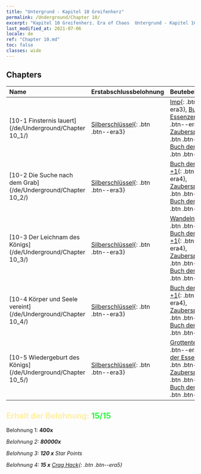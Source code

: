```yaml
---
title: "Untergrund - Kapitel 10 Greifenherz"
permalink: /Underground/Chapter 10/
excerpt: "Kapitel 10 Greifenherz. Era of Chaos  Untergrund - Kapitel 10. Greifenherz"
last_modified_at: 2021-07-06
locale: de
ref: "Chapter 10.md"
toc: false
classes: wide
---
```


## Chapters

  | Name |  Erstabschlussbelohnung | Beutebelohnung |
  |:------------|:------------|:------------| 
  | [10-1 Finsternis lauert](/de/Underground/Chapter 10_1/) | [Silberschlüssel](/ItemsDE/con_693/){: .btn .btn--era3} | [Imp](/ItemsDE/unt_226/){: .btn .btn--era3}, [Buch der Essenzen +1](/ItemsDE/mat_46/){: .btn .btn--era4}, [Zauberspruchrollen](/ItemsDE/con_694/){: .btn .btn--era3}, [Buch der Essenzen](/ItemsDE/mat_39/){: .btn .btn--era4} |
  | [10-2 Die Suche nach dem Grab](/de/Underground/Chapter 10_2/) | [Silberschlüssel](/ItemsDE/con_693/){: .btn .btn--era3} | [Buch der Essenzen +1](/ItemsDE/mat_46/){: .btn .btn--era4}, [Zauberspruchrollen](/ItemsDE/con_694/){: .btn .btn--era3}, [Buch der Essenzen](/ItemsDE/mat_39/){: .btn .btn--era4} |
  | [10-3 Der Leichnam des Königs](/de/Underground/Chapter 10_3/) | [Silberschlüssel](/ItemsDE/con_693/){: .btn .btn--era3} | [Wandelnde Tote](/ItemsDE/unt_209/){: .btn .btn--era3}, [Buch der Essenzen +1](/ItemsDE/mat_46/){: .btn .btn--era4}, [Zauberspruchrollen](/ItemsDE/con_694/){: .btn .btn--era3}, [Buch der Essenzen](/ItemsDE/mat_39/){: .btn .btn--era4} |
  | [10-4 Körper und Seele vereint](/de/Underground/Chapter 10_4/) | [Silberschlüssel](/ItemsDE/con_693/){: .btn .btn--era3} | [Buch der Essenzen +1](/ItemsDE/mat_46/){: .btn .btn--era4}, [Zauberspruchrollen](/ItemsDE/con_694/){: .btn .btn--era3}, [Buch der Essenzen](/ItemsDE/mat_39/){: .btn .btn--era4} |
  | [10-5 Wiedergeburt des Königs](/de/Underground/Chapter 10_5/) | [Silberschlüssel](/ItemsDE/con_693/){: .btn .btn--era3} | [Grottenteufel](/ItemsDE/unt_230/){: .btn .btn--era4}, [Buch der Essenzen +1](/ItemsDE/mat_46/){: .btn .btn--era4}, [Zauberspruchrollen](/ItemsDE/con_694/){: .btn .btn--era3}, [Buch der Essenzen](/ItemsDE/mat_39/){: .btn .btn--era4} |


## <span style="color: #ffeea0">Erhalt der Belohnung: </span><span style="color: #27f73a">15/15</span>

 Belohnung 1:  **400x** <i class="fas fa-gem"/>

 Belohnung 2:  **80000x** <i class="fas fa-coins"/>

 Belohnung 3: **120 x** Star Points

 Belohnung 4: **15 x** [Crag Hack](/ItemsDE/her_375/){: .btn .btn--era5}


